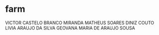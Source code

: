 # farm
VICTOR CASTELO BRANCO MIRANDA
MATHEUS SOARES DINIZ COUTO
LIVIA ARAUJO DA SILVA
GEOVANA MARIA DE ARAUJO SOUSA
